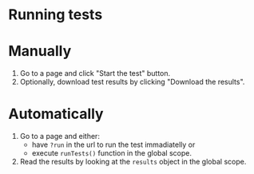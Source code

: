 # Running tests

# Manually

1. Go to a page and click "Start the test" button.
1. Optionally, download test results by clicking "Download the results".

# Automatically

1. Go to a page and either:
    - have `?run` in the url to run the test immadiatelly or
    - execute `runTests()` function in the global scope.
1. Read the results by looking at the `results` object in the global scope.